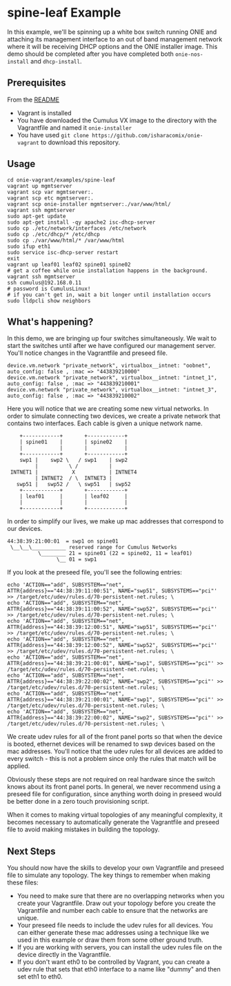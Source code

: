 spine-leaf Example
====================
In this example, we'll be spinning up a white box switch running ONIE and
attaching its management interface to an out of band management network where
it will be receiving DHCP options and the ONIE installer image. This demo should
be completed after you have completed both `onie-nos-install` and `dhcp-install`.

Prerequisites
------------
From the [README](http://github.com/isharacomix/onie-vagrant)

  * Vagrant is installed
  * You have downloaded the Cumulus VX image to the directory with the Vagrantfile
    and named it `onie-installer`
  * You have used `git clone https://github.com/isharacomix/onie-vagrant` to
    download this repository.


Usage
-----
    cd onie-vagrant/examples/spine-leaf
    vagrant up mgmtserver
    vagrant scp var mgmtserver:.
    vagrant scp etc mgmtserver:.
    vagrant scp onie-installer mgmtserver:./var/www/html/
    vagrant ssh mgmtserver
    sudo apt-get update
    sudo apt-get install -qy apache2 isc-dhcp-server
    sudo cp ./etc/network/interfaces /etc/network
    sudo cp ./etc/dhcp/* /etc/dhcp
    sudo cp ./var/www/html/* /var/www/html
    sudo ifup eth1
    sudo service isc-dhcp-server restart
    exit
    vagrant up leaf01 leaf02 spine01 spine02
    # get a coffee while onie installation happens in the background.
    vagrant ssh mgmtserver
    ssh cumulus@192.168.0.11
    # password is CumulusLinux!
    # if you can't get in, wait a bit longer until installation occurs
    sudo lldpcli show neighbors

What's happening?
-----------------
In this demo, we are bringing up four switches simultaneously. We wait to start
the switches until after we have configured our management server. You'll notice
changes in the Vagrantfile and preseed file.

    device.vm.network "private_network", virtualbox__intnet: "oobnet", auto_config: false , :mac => "443839210000"
    device.vm.network "private_network", virtualbox__intnet: "intnet_1", auto_config: false , :mac => "443839210001"
    device.vm.network "private_network", virtualbox__intnet: "intnet_3", auto_config: false , :mac => "443839210002"

Here you will notice that we are creating some new virtual networks. In order
to simulate connecting two devices, we create a private network that contains
two interfaces. Each cable is given a unique network name.

        +------------+       +------------+
        | spine01    |       | spine02    |
        |            |       |            |
        +------------+       +------------+
        swp1 |    swp2 \   / swp1    | swp2
             |          \ /          |
     INTNET1 |           X           | INTNET4
             | INTNET2  / \  INTNET3 |
       swp51 |   swp52 /   \ swp51   | swp52
        +------------+       +------------+
        | leaf01     |       | leaf02     |
        |            |       |            |
        +------------+       +------------+

In order to simplify our lives, we make up mac addresses that correspond to our
devices.

    44:38:39:21:00:01  = swp1 on spine01
     \__\__\___________ reserved range for Cumulus Networks
              \________ 21 = spine01 (22 = spine02, 11 = leaf01)
                    \__ 01 = swp1

If you look at the preseed file, you'll see the following entries:

    echo 'ACTION=="add", SUBSYSTEM=="net", ATTR{address}=="44:38:39:11:00:51", NAME="swp51", SUBSYSTEMS=="pci"' >> /target/etc/udev/rules.d/70-persistent-net.rules; \
    echo 'ACTION=="add", SUBSYSTEM=="net", ATTR{address}=="44:38:39:11:00:52", NAME="swp52", SUBSYSTEMS=="pci"' >> /target/etc/udev/rules.d/70-persistent-net.rules; \
    echo 'ACTION=="add", SUBSYSTEM=="net", ATTR{address}=="44:38:39:12:00:51", NAME="swp51", SUBSYSTEMS=="pci"' >> /target/etc/udev/rules.d/70-persistent-net.rules; \
    echo 'ACTION=="add", SUBSYSTEM=="net", ATTR{address}=="44:38:39:12:00:52", NAME="swp52", SUBSYSTEMS=="pci"' >> /target/etc/udev/rules.d/70-persistent-net.rules; \
    echo 'ACTION=="add", SUBSYSTEM=="net", ATTR{address}=="44:38:39:21:00:01", NAME="swp1", SUBSYSTEMS=="pci"' >> /target/etc/udev/rules.d/70-persistent-net.rules; \
    echo 'ACTION=="add", SUBSYSTEM=="net", ATTR{address}=="44:38:39:22:00:02", NAME="swp2", SUBSYSTEMS=="pci"' >> /target/etc/udev/rules.d/70-persistent-net.rules; \
    echo 'ACTION=="add", SUBSYSTEM=="net", ATTR{address}=="44:38:39:21:00:01", NAME="swp1", SUBSYSTEMS=="pci"' >> /target/etc/udev/rules.d/70-persistent-net.rules; \
    echo 'ACTION=="add", SUBSYSTEM=="net", ATTR{address}=="44:38:39:22:00:02", NAME="swp2", SUBSYSTEMS=="pci"' >> /target/etc/udev/rules.d/70-persistent-net.rules; \

We create udev rules for all of the front panel ports so that when the device
is booted, ethernet devices will be renamed to swp devices based on the mac
addresses. You'll notice that the udev rules for all devices are added to
every switch - this is not a problem since only the rules that match will
be applied.

Obviously these steps are not required on real hardware since the switch knows
about its front panel ports. In general, we never recommend using a preseed file
for configuration, since anything worth doing in preseed would be better done
in a zero touch provisioning script.

When it comes to making virtual topologies of any meaningful complexity, it
becomes necessary to automatically generate the Vagrantfile and preseed file
to avoid making mistakes in building the topology.

Next Steps
----------
You should now have the skills to develop your own Vagrantfile and preseed
file to simulate any topology. The key things to remember when making these
files:

 * You need to make sure that there are no overlapping networks when you
   create your Vagrantfile. Draw out your topology before you create the
   Vagrantfile and number each cable to ensure that the networks are
   unique.
 * Your preseed file needs to include the udev rules for all devices. You
   can either generate these mac addresses using a technique like we used
   in this example or draw them from some other ground truth.
 * If you are working with servers, you can install the udev rules file
   on the device directly in the Vagrantfile.
 * If you don't want eth0 to be controlled by Vagrant, you can create a
   udev rule that sets that eth0 interface to a name like "dummy" and then
   set eth1 to eth0.
